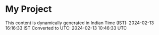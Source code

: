 # My Project

This content is dynamically generated in Indian Time (IST): 2024-02-13 16:16:33 IST
Converted to UTC: 2024-02-13 10:46:33 UTC
